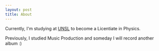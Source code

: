 ```yaml
---
layout: post
title: About
---
```


Currently, I'm studying at [UNSL](http://unsl.edu.ar) to become a Licentiate in Physics.

Previously, I studied Music Production and someday I will record another album :)


